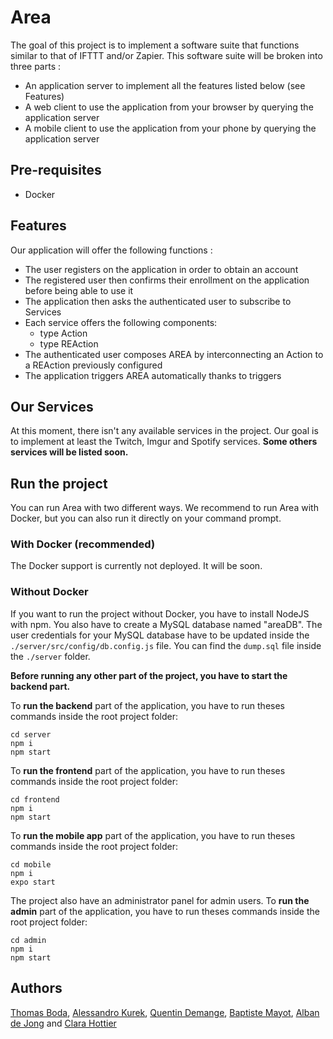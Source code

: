 # Area

The goal of this project is to implement a software suite that functions similar to that of IFTTT and/or Zapier.
This software suite will be broken into three parts :
- An application server to implement all the features listed below (see Features)
- A web client to use the application from your browser by querying the application server
- A mobile client to use the application from your phone by querying the application server

## Pre-requisites

- Docker

## Features

Our application will offer the following functions :
- The user registers on the application in order to obtain an account
- The registered user then confirms their enrollment on the application before being able to use it
- The application then asks the authenticated user to subscribe to Services
- Each service offers the following components:
    - type Action
    - type REAction
- The authenticated user composes AREA by interconnecting an Action to a REAction previously configured
- The application triggers AREA automatically thanks to triggers

## Our Services

At this moment, there isn't any available services in the project. Our goal is to implement at least the Twitch, Imgur and Spotify services. 
**Some others services will be listed soon.**

## Run the project

You can run Area with two different ways. We recommend to run Area with Docker, but you can also run it directly on your command prompt.

### With Docker (recommended)

The Docker support is currently not deployed. It will be soon.

### Without Docker

If you want to run the project without Docker, you have to install NodeJS with npm.
You also have to create a MySQL database named "areaDB". The user credentials for your MySQL database have to be updated inside the ``./server/src/config/db.config.js`` file. You can find the ``dump.sql`` file inside the ``./server`` folder.

**Before running any other part of the project, you have to start the backend part.**

To **run the backend** part of the application, you have to run theses commands inside the root project folder:
```shell
cd server
npm i
npm start
```

To **run the frontend** part of the application, you have to run theses commands inside the root project folder:
```shell
cd frontend
npm i
npm start
```

To **run the mobile app** part of the application, you have to run theses commands inside the root project folder:
```shell
cd mobile
npm i
expo start
```

The project also have an administrator panel for admin users. To **run the admin** part of the application, you have to run theses commands inside the root project folder:
```shell
cd admin
npm i
npm start
```

## Authors

[Thomas Boda](https://github.com/MrToto54 "Thomas Boda's GitHub profile"), [Alessandro Kurek](https://github.com/Aless54210 "Alessandro Kurek's GitHub profile"), [Quentin Demange](https://github.com/QuenDemange "Quentin Demange's GitHub profile"), [Baptiste Mayot](https://github.com/Hi-im-Dev "Baptiste Mayot's GitHub profile"), [Alban de Jong](https://github.com/adejong93 "Alban de Jong's GitHub profile") and [Clara Hottier](https://github.com/Clarahtt "Clara Hottier's GitHub profile")